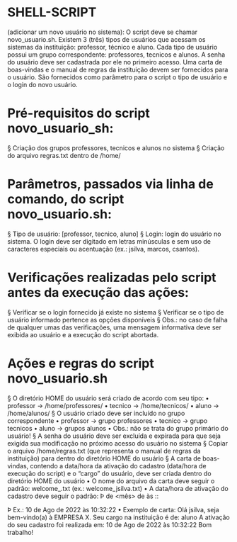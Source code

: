 # SHELL-SCRIPT

(adicionar um novo usuário no sistema): O script deve se chamar novo_usuario.sh. Existem 3
(três) tipos de usuários que acessam os sistemas da instituição: professor, técnico e aluno. Cada tipo de
usuário possui um grupo correspondente: professores, tecnicos e alunos. A senha do usuário deve ser
cadastrada por ele no primeiro acesso. Uma carta de boas-vindas e o manual de regras da instituição devem
ser fornecidos para o usuário. São fornecidos como parâmetro para o script o tipo de usuário e o login do novo
usuário.

# Pré-requisitos do script novo_usuario_sh:
§ Criação dos grupos professores, tecnicos e alunos no sistema
§ Criação do arquivo regras.txt dentro de /home/

# Parâmetros, passados via linha de comando, do script novo_usuario.sh:
§ Tipo de usuário: [professor, tecnico, aluno]
§ Login: login do usuário no sistema. O login deve ser digitado em letras minúsculas e sem uso de
caracteres especiais ou acentuação (ex.: jsilva, marcos, csantos).

# Verificações realizadas pelo script antes da execução das ações:
§ Verificar se o login fornecido já existe no sistema
§ Verificar se o tipo de usuário informado pertence as opções disponíveis
§ Obs.: no caso de falha de qualquer umas das verificações, uma mensagem informativa deve
ser exibida ao usuário e a execução do script abortada.

# Ações e regras do script novo_usuario.sh
§ O diretório HOME do usuário será criado de acordo com seu tipo:
• professor -> /home/professores/<login>
• tecnico -> /home/tecnicos/<login>
• aluno -> /home/alunos/<login>
§ O usuário criado deve ser incluído no grupo correspondente
• professor -> grupo professores
• tecnico -> grupo tecnicos
• aluno -> grupos alunos
• Obs.: não se trata do grupo primário do usuário!
§ A senha do usuário deve ser excluída e expirada para que seja exigida sua modificação no próximo
acesso do usuário no sistema
§ Copiar o arquivo /home/regras.txt (que representa o manual de regras da instituição) para dentro do
diretório HOME do usuário
§ A carta de boas-vindas, contendo a data/hora da ativação do cadastro (data/hora de execução do script) e
o “cargo” do usuário, deve ser criada dentro do diretório HOME do usuário
• O nome do arquivo da carta deve seguir o padrão: welcome_<login>.txt (ex.:
welcome_jsilva.txt)
• A data/hora de ativação do cadastro deve seguir o padrão:
Þ <dia> de <mês> de <ano> às <hora>:<minutos>:<segundos>

Þ Ex.: 10 de Ago de 2022 às 10:32:22
• Exemplo de carta:
Olá jsilva, seja bem-vindo(a) à EMPRESA X.
Seu cargo na instituição é de: aluno
A ativação do seu cadastro foi realizada em: 10 de Ago de 2022 às 10:32:22
Bom trabalho!
